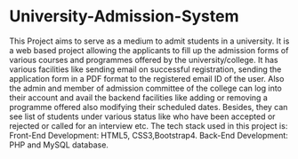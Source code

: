 # University-Admission-System
This Project aims to serve as a medium to admit students in a university. It is a web based project allowing the applicants to fill up the admission forms of various courses and programmes offered by the university/college. It has various facilities like sending email on successful registration, sending the application form in a PDF format to the registered email ID of the user. 
Also the admin and member of admission committee of the college can log into their account and avail the backend facilities like adding or removing a programme offered also modifying their scheduled dates. Besides, they can see list of students under various status like who have been accepted or rejected or called for an interview etc.
The tech stack used in this project is:
Front-End Development: HTML5, CSS3,Bootstrap4.
Back-End Development: PHP and MySQL database.
